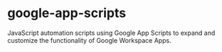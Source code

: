 # google-app-scripts
JavaScript automation scripts using Google App Scripts to expand and customize the functionality of Google Workspace Apps. 
